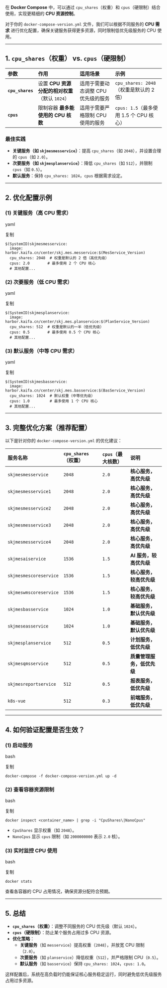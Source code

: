 在 **Docker Compose** 中，可以通过 `cpu_shares`（权重）和 `cpus`（硬限制）结合使用，实现更精细的 **CPU 资源控制**。

对于你的 `docker-compose-version.yml` 文件，我们可以根据不同服务的 **CPU 需求** 进行优化配置，确保关键服务获得更多资源，同时限制低优先级服务的 CPU 使用。

------

## **1. `cpu_shares`（权重） vs. `cpus`（硬限制）**

| 参数             | 作用                                           | 适用场景                            | 示例                                    |
| :--------------- | :--------------------------------------------- | :---------------------------------- | :-------------------------------------- |
| **`cpu_shares`** | 设置 **CPU 资源分配的相对权重**（默认 `1024`） | 适用于需要动态调整 CPU 优先级的服务 | `cpu_shares: 2048`（权重是默认的 2 倍） |
| **`cpus`**       | 限制容器 **最多能使用的 CPU 核数**             | 适用于需要严格限制 CPU 使用的服务   | `cpus: 1.5`（最多使用 1.5 个 CPU 核心） |

### **最佳实践**

- **关键服务（如 `skjmesmesservice`）**：提高 `cpu_shares`（如 `2048`），并设置合理的 `cpus`（如 `2.0`）。
- **次要服务（如 `skjmesplanservice`）**：降低 `cpu_shares`（如 `512`），并限制 `cpus`（如 `0.5`）。
- **默认服务**：保持 `cpu_shares: 1024`，`cpus` 根据需求设定。

------

## **2. 优化配置示例**

### **(1) 关键服务（高 CPU 需求）**

yaml

复制

```
$(SystemID)skjmesmesservice:
  image: harbor.kaifa.cn/center/skj.mes.messervice:$(MesService_Version)
  cpu_shares: 2048  # 权重是默认的 2 倍（高优先级）
  cpus: 2.0        # 最多使用 2 个 CPU 核心
  # 其他配置...
```

### **(2) 次要服务（低 CPU 需求）**

yaml

复制

```
$(SystemID)skjmesplanservice:
  image: harbor.kaifa.cn/center/skj.mes.planservice:$(PlanService_Version)
  cpu_shares: 512  # 权重是默认的一半（低优先级）
  cpus: 0.5        # 最多使用 0.5 个 CPU 核心
  # 其他配置...
```

### **(3) 默认服务（中等 CPU 需求）**

yaml

复制

```
$(SystemID)skjmesbasservice:
  image: harbor.kaifa.cn/center/skj.mes.basservice:$(BasService_Version)
  cpu_shares: 1024  # 默认权重（中等优先级）
  cpus: 1.0         # 最多使用 1 个 CPU 核心
  # 其他配置...
```

------

## **3. 完整优化方案（推荐配置）**

以下是针对你的 `docker-compose-version.yml` 的优化建议：

| 服务名称               | `cpu_shares`（权重） | `cpus`（最大核数） | 说明                       |
| :--------------------- | :------------------- | :----------------- | :------------------------- |
| `skjmesmesservice`     | `2048`               | `2.0`              | **核心服务，高优先级**     |
| `skjmesmesservice1`    | `2048`               | `2.0`              | **核心服务，高优先级**     |
| `skjmesmesservice2`    | `2048`               | `2.0`              | **核心服务，高优先级**     |
| `skjmesmesservice3`    | `2048`               | `2.0`              | **核心服务，高优先级**     |
| `skjmesmesservice4`    | `2048`               | `2.0`              | **核心服务，高优先级**     |
| `skjmesaiservice`      | `1536`               | `1.5`              | **AI 服务，较高优先级**    |
| `skjmesmescoreservice` | `1536`               | `1.5`              | **核心服务，较高优先级**   |
| `skjmeswmscoreservice` | `1536`               | `1.5`              | **核心服务，较高优先级**   |
| `skjmesbasservice`     | `1024`               | `1.0`              | **基础服务，默认优先级**   |
| `skjmeseasservice`     | `1024`               | `1.0`              | **基础服务，默认优先级**   |
| `skjmesplanservice`    | `512`                | `0.5`              | **计划服务，低优先级**     |
| `skjmesqmsservice`     | `512`                | `0.5`              | **质量管理服务，低优先级** |
| `skjmesreportservice`  | `512`                | `0.5`              | **报表服务，低优先级**     |
| `k8s-vue`              | `512`                | `0.3`              | **前端服务，低优先级**     |

------

## **4. 如何验证配置是否生效？**

### **(1) 启动服务**

bash

复制

```
docker-compose -f docker-compose-version.yml up -d
```

### **(2) 查看容器资源限制**

bash

复制

```
docker inspect <container_name> | grep -i "CpuShares\|NanoCpus"
```

- `CpuShares` 显示权重（如 `2048`）。
- `NanoCpus` 显示 `cpus` 限制（如 `2000000000` 表示 `2.0` 核）。

### **(3) 实时监控 CPU 使用**

bash

复制

```
docker stats
```

查看各容器的 CPU 占用情况，确保资源分配符合预期。

------

## **5. 总结**

- **`cpu_shares`（权重）**：调整不同服务的 CPU 优先级（默认 `1024`）。
- **`cpus`（硬限制）**：防止某个服务占用过多 CPU 资源。
- **优化策略**：
  - **关键服务**（如 `messervice`）提高权重（`2048`），并放宽 CPU 限制（`2.0`）。
  - **次要服务**（如 `planservice`）降低权重（`512`），并严格限制 CPU（`0.5`）。
  - **默认服务**（如 `basservice`）保持 `cpu_shares: 1024`，`cpus: 1.0`。

这样配置后，系统在高负载时仍能保证核心服务稳定运行，同时避免低优先级服务占用过多资源。 